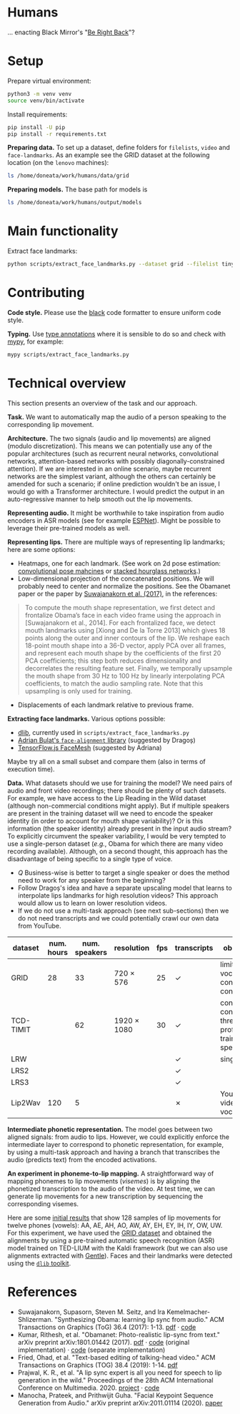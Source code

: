 # Humans

... enacting Black Mirror's "[Be Right Back](https://www.imdb.com/title/tt2290780/)"?

# Setup

Prepare virtual environment:

```bash
python3 -m venv venv
source venv/bin/activate
```

Install requirements:

```bash
pip install -U pip
pip install -r requirements.txt
```

**Preparing data.**
To set up a dataset, define folders for `filelists`, `video` and `face-landmarks`.
As an example see the GRID dataset at the following location (on the `lenovo` machines):
```bash
ls /home/doneata/work/humans/data/grid
```

**Preparing models.**
The base path for models is
```bash
ls /home/doneata/work/humans/output/models
```

# Main functionality

Extract face landmarks:

```bash
python scripts/extract_face_landmarks.py --dataset grid --filelist tiny --n-cpu 4 -v
```

# Contributing

**Code style.**
Please use the [black](https://github.com/psf/black) code formatter to ensure uniform code style.

**Typing.**
Use [type annotations](https://docs.python.org/3/library/typing.html) where it is sensible to do so and check with [mypy](https://github.com/python/mypy), for example:
```bash
mypy scripts/extract_face_landmarks.py
```

# Technical overview

This section presents an overview of the task and our approach.

**Task.**
We want to automatically map the audio of a person speaking to the corresponding lip movement.

**Architecture.**
The two signals (audio and lip movements) are aligned (modulo discretization).
This means we can potentially use any of the popular architectures (such as recurrent neural networks, convolutional networks, attention-based networks with possibly diagonally-constrained attention).
If we are interested in an online scenario, maybe recurrent networks are the simplest variant, although the others can certainly be amended for such a scenario;
if online prediction wouldn't be an issue, I would go with a Transformer architecture.
I would predict the output in an auto-regressive manner to help smooth out the lip movements.

**Representing audio.**
It might be worthwhile to take inspiration from audio encoders in ASR models (see for example [ESPNet](https://github.com/espnet/espnet)).
Might be possible to leverage their pre-trained models as well.

**Representing lips.**
There are multiple ways of representing lip landmarks;
here are some options:
- Heatmaps, one for each landmark.
(See work on 2d pose estimation: [convolutional pose mahcines](https://arxiv.org/abs/1602.00134) or [stacked hourglass networks](https://arxiv.org/abs/1603.06937).)
- Low-dimensional projection of the concatenated positions.
We will probably need to center and normalize the positions.
See the Obamanet paper or the paper by [Suwajanakorn et al. (2017)](https://grail.cs.washington.edu/projects/AudioToObama/siggraph17_obama.pdf), in the references:
> To compute the mouth shape representation, we first detect and frontalize Obama’s face in each video frame using the approach in [Suwajanakorn et al., 2014].
> For each frontalized face, we detect mouth landmarks using [Xiong and De la Torre 2013] which gives 18 points along the outer and inner contours of the lip.
> We reshape each 18-point mouth shape into a 36-D vector, apply PCA over all frames, and represent each mouth shape by the coefficients of the first 20 PCA coefficients; this step both reduces dimensionality and decorrelates the resulting feature set.
> Finally, we temporally upsample the mouth shape from 30 Hz to 100 Hz by linearly interpolating PCA coefficients, to match the audio sampling rate.
> Note that this upsampling is only used for training.
- Displacements of each landmark relative to previous frame.

**Extracting face landmarks.**
Various options possible:
- [dlib](http://dlib.net/), currently used in `scripts/extract_face_landmarks.py`
- [Adrian Bulat's `face-alignment` library](https://github.com/1adrianb/face-alignment) (suggested by Dragoș)
- [TensorFlow.js FaceMesh](https://github.com/tensorflow/tfjs-models/tree/master/face-landmarks-detection) (suggested by Adriana)

Maybe try all on a small subset and compare them (also in terms of execution time).

**Data.**
What datasets should we use for training the model?
We need pairs of audio and front video recordings;
there should be plenty of such datasets.
For example, we have access to the Lip Reading in the Wild dataset (although non-commercial conditions might apply).
But if multiple speakers are present in the training dataset will we need to encode the speaker identity (in order to account for mouth shape variability)?
Or is this information (the speaker identity) already present in the input audio stream?
To explicitly circumvent the speaker variability, I would be very tempted to use a single-person dataset (_e.g._, Obama for which there are many video recording available).
Although, on a second thought, this approach has the disadvantage of being specific to a single type of voice.

- _Q_ Business-wise is better to target a single speaker or does the method need to work for any speaker from the beginning?
- Follow Dragoș's idea and have a separate upscaling model that learns to interpolate lips landmarks for high resolution videos?
This approach would allow us to learn on lower resolution videos.
- If we do not use a multi-task approach (see next sub-sections) then we do not need transcripts and we could potentially crawl our own data from YouTube.

| dataset   | num. hours | num. speakers | resolution  | fps | transcripts | observations                               | status     | links                                                                 |
|-----------|------------|---------------|-------------|-----|-------------|--------------------------------------------|------------|-----------------------------------------------------------------------|
| GRID      | 28         | 33            | 720 × 576   | 25  | ✓           | limited vocabulary, constrained conditions | downloaded (small videos, 360 × 288) | [paper](https://pubmed.ncbi.nlm.nih.gov/17139705/) [data](http://spandh.dcs.shef.ac.uk/gridcorpus/) |
| TCD-TIMIT |            | 62            | 1920 × 1080 | 30  | ✓           | constrained conditions, three professionally-trained lip speakers | [N/A?](http://www.mee.tcd.ie/~sigmedia/Resources/TCD-TIMIT) | [paper](https://ieeexplore.ieee.org/stamp/stamp.jsp?arnumber=7050271) |
| LRW       |            |               |             |     | ✓           | single word                                | downloaded | [data](https://www.robots.ox.ac.uk/~vgg/data/lip_reading/lrw1.html)   |
| LRS2      |            |               |             |     | ✓           |                                            | downloaded | [data](https://www.robots.ox.ac.uk/~vgg/data/lip_reading/lrs2.html)   |
| LRS3      |            |               |             |     | ✓           |                                            | TODO       | [data](https://www.robots.ox.ac.uk/~vgg/data/lip_reading/lrs3.html)   |
| Lip2Wav   | 120        | 5             |             |     | ✗           | YouTube videos, diverse vocabulary         | TODO       | [project](http://cvit.iiit.ac.in/research/projects/cvit-projects/speaking-by-observing-lip-movements) [data](https://cove.thecvf.com/datasets/363)                          |

**Intermediate phonetic representation.**
The model goes between two aligned signals: from audio to lips.
However, we could explicitly enforce the intermediate layer to correspond to phonetic representation,
for example, by using a multi-task approach and having a branch that transcribes the audio (predicts text) from the encoded activations.

**An experiment in phoneme-to-lip mapping.**
A straightforward way of mapping phonemes to lip movements (_visemes_) is by aligning the phonetized transcription to the audio of the video.
At test time, we can generate lip movements for a new transcription by sequencing the corresponding visemes.

Here are some [initial results](http://speed.pub.ro/xts/backup-2020-05-20) that show 128 samples of lip movements for twelve phones (vowels):
AA, AE, AH, AO, AW, AY, EH, EY, IH, IY, OW, UW.
For this experiment, we have used the [GRID dataset](https://pubmed.ncbi.nlm.nih.gov/17139705/) and
obtained the alignments by using a pre-trained automatic speech recognition (ASR) model trained on TED-LIUM with the Kaldi framework
(but we can also use alignments extracted with [Gentle](https://github.com/lowerquality/gentle)).
Faces and their landmarks were detected using the [`dlib` toolkit](http://dlib.net/).

# References

- Suwajanakorn, Supasorn, Steven M. Seitz, and Ira Kemelmacher-Shlizerman. "Synthesizing Obama: learning lip sync from audio." ACM Transactions on Graphics (ToG) 36.4 (2017): 1-13. [pdf](https://grail.cs.washington.edu/projects/AudioToObama/siggraph17_obama.pdf) · [code](https://github.com/supasorn/synthesizing_obama_network_training)
- Kumar, Rithesh, et al. "Obamanet: Photo-realistic lip-sync from text." arXiv preprint arXiv:1801.01442 (2017). [pdf](https://arxiv.org/pdf/1801.01442.pdf) · [code](https://github.com/karanvivekbhargava/obamanet) (original implementation) · [code](https://github.com/acvictor/Obama-Lip-Sync) (separate implementation)
- Fried, Ohad, et al. "Text-based editing of talking-head video." ACM Transactions on Graphics (TOG) 38.4 (2019): 1-14. [pdf](https://dl.acm.org/doi/pdf/10.1145/3306346.3323028)
- Prajwal, K. R., et al. "A lip sync expert is all you need for speech to lip generation in the wild." Proceedings of the 28th ACM International Conference on Multimedia. 2020. [project](http://cvit.iiit.ac.in/research/projects/cvit-projects/a-lip-sync-expert-is-all-you-need-for-speech-to-lip-generation-in-the-wild/) · [code](https://github.com/Rudrabha/Wav2Lip)
- Manocha, Prateek, and Prithwijit Guha. "Facial Keypoint Sequence Generation from Audio." arXiv preprint arXiv:2011.01114 (2020). [paper](https://arxiv.org/pdf/2011.01114v1.pdf)
